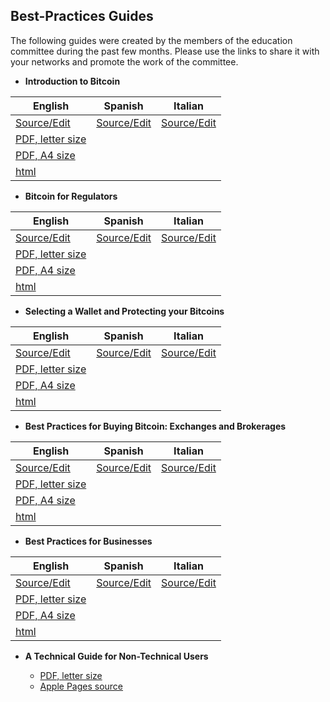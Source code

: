 Best-Practices Guides
---------------------

The following guides were created by the members of the education
committee during the past few months. Please use the links to share it
with your networks and promote the work of the committee.

-   **Introduction to Bitcoin**

| English  | Spanish | Italian |
| -------- | ------- | ------- |
| [Source/Edit](https://github.com/btcfoundationedcom/btcfoundationedcom.github.io/blob/master/guides/en/introduction.md)   |  [Source/Edit](https://github.com/btcfoundationedcom/btcfoundationedcom.github.io/blob/master/guides/es/introduccion.md) | [Source/Edit](https://github.com/btcfoundationedcom/btcfoundationedcom.github.io/blob/master/guides/it/introduzione.md)  |
| [PDF, letter size](http://btcfoundationedcom.github.io/guides/introduction_letter.pdf)  |   |   |
| [PDF, A4 size](http://btcfoundationedcom.github.io/guides/introduction_a4.pdf)          |   |   |
| [html](http://btcfoundationedcom.github.io/guides/introduction.html)                    |   |   |

-   **Bitcoin for Regulators**

| English  | Spanish | Italian |
| -------- | ------- | ------- |
| [Source/Edit](https://github.com/btcfoundationedcom/btcfoundationedcom.github.io/blob/master/guides/en/regulators.md)   |  [Source/Edit](https://github.com/btcfoundationedcom/btcfoundationedcom.github.io/blob/master/guides/es/reguladores.md) | [Source/Edit](https://github.com/btcfoundationedcom/btcfoundationedcom.github.io/blob/master/guides/it/regolatori.md)  |
| [PDF, letter size](http://btcfoundationedcom.github.io/guides/regulators_letter.pdf)  |   |   |
| [PDF, A4 size](http://btcfoundationedcom.github.io/guides/regulators_a4.pdf)  |   |   |
| [html](http://btcfoundationedcom.github.io/guides/regulators.html)  |   |   |

-   **Selecting a Wallet and Protecting your Bitcoins**

| English  | Spanish | Italian |
| -------- | ------- | ------- |
| [Source/Edit](https://github.com/btcfoundationedcom/btcfoundationedcom.github.io/blob/master/guides/en/security.md)   |  [Source/Edit](https://github.com/btcfoundationedcom/btcfoundationedcom.github.io/blob/master/guides/es/seguridad.md) | [Source/Edit](https://github.com/btcfoundationedcom/btcfoundationedcom.github.io/blob/master/guides/it/sicurezza.md)  |
| [PDF, letter size](http://btcfoundationedcom.github.io/guides/security_letter.pdf)  |   |   |
| [PDF, A4 size](http://btcfoundationedcom.github.io/guides/security_a4.pdf)  |   |   |
| [html](http://btcfoundationedcom.github.io/guides/security.html)  |   |   |

-   **Best Practices for Buying Bitcoin: Exchanges and Brokerages**

| English  | Spanish | Italian |
| -------- | ------- | ------- |
| [Source/Edit](https://github.com/btcfoundationedcom/btcfoundationedcom.github.io/blob/master/guides/en/buying.md)   |  [Source/Edit](https://github.com/btcfoundationedcom/btcfoundationedcom.github.io/blob/master/guides/es/compra.md) | [Source/Edit](https://github.com/btcfoundationedcom/btcfoundationedcom.github.io/blob/master/guides/it/acquisto.md)  |
| [PDF, letter size](http://btcfoundationedcom.github.io/guides/buying_letter.pdf)  |   |   |
| [PDF, A4 size](http://btcfoundationedcom.github.io/guides/buying_a4.pdf)  |   |   |
| [html](http://btcfoundationedcom.github.io/guides/buying.html)  |   |   |

-   **Best Practices for Businesses**

| English  | Spanish | Italian |
| -------- | ------- | ------- |
| [Source/Edit](https://github.com/btcfoundationedcom/btcfoundationedcom.github.io/blob/master/guides/en/businesses.md)   |  [Source/Edit](https://github.com/btcfoundationedcom/btcfoundationedcom.github.io/blob/master/guides/es/empresas.md) | [Source/Edit](https://github.com/btcfoundationedcom/btcfoundationedcom.github.io/blob/master/guides/it/imprese.md)  |
| [PDF, letter size](http://btcfoundationedcom.github.io/guides/businesses_letter.pdf)  |   |   |
| [PDF, A4 size](http://btcfoundationedcom.github.io/guides/businesses_a4.pdf)  |   |   |
| [html](http://btcfoundationedcom.github.io/guides/businesses.html)  |   |   |

-   **A Technical Guide for Non-Technical Users**

    - [PDF, letter size](http://btcfoundationedcom.github.io/guides/BTCHandout2NonTech.pdf)
    - [Apple Pages source](https://github.com/btcfoundationedcom/btcfoundationedcom.github.io/blob/master/guides/BTCHandout2NonTech.pages)
